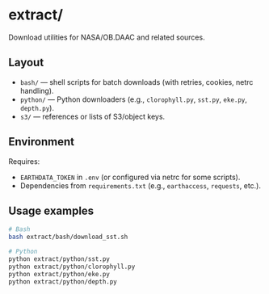 # extract/

Download utilities for NASA/OB.DAAC and related sources.

## Layout

- `bash/` — shell scripts for batch downloads (with retries, cookies, netrc handling).
- `python/` — Python downloaders (e.g., `clorophyll.py`, `sst.py`, `eke.py`, `depth.py`).
- `s3/` — references or lists of S3/object keys.

## Environment

Requires:
- `EARTHDATA_TOKEN` in `.env` (or configured via netrc for some scripts).
- Dependencies from `requirements.txt` (e.g., `earthaccess`, `requests`, etc.).

## Usage examples

```bash
# Bash
bash extract/bash/download_sst.sh

# Python
python extract/python/sst.py
python extract/python/clorophyll.py
python extract/python/eke.py
python extract/python/depth.py
